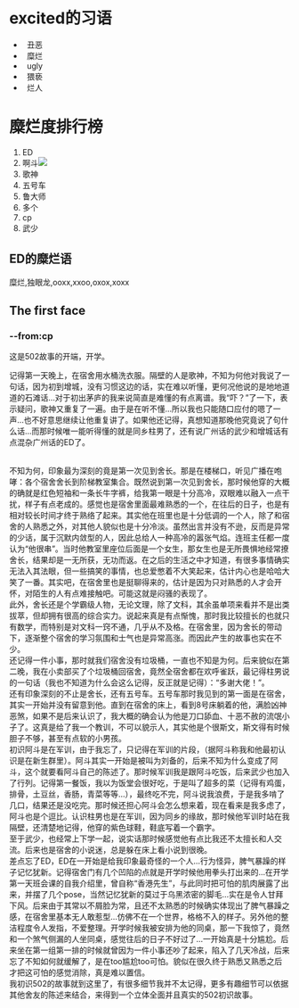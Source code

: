 # excited的习语
-   丑恶
-   糜烂
-   ugly
-   猥亵
-   烂人

# 糜烂度排行榜
1. ED
2. 啊斗![](http://yaohuo.me/album/upload/1000/2016/10/04/7120_0041530.jpg)
3. 歌神
4. 五号车
5. 鲁大师
6. 多个
7. cp
8. 武少


## ED的糜烂语
糜烂,独眼龙,ooxx,xxoo,oxox,xoxx


## The first face
###    --from:cp 
<p>这是502故事的开端，开学。</p>
<p>记得第一天晚上，在宿舍用水桶洗衣服。隔壁的人是歌神，不知为何他对我说了一句话，因为初到增城，没有习惯这边的话，实在难以听懂，更何况他说的是地地道道的石滩话...对于初出茅庐的我来说简直是难懂的有点离谱。我“吓？”了一下，表示疑问，歌神又重复了一遍。由于是在听不懂...所以我也只能随口应付的嗯了一声...也不好意思继续让他重复讲了。如果他还记得，真想知道那晚他究竟说了句什么话...而那时候唯一能听得懂的就是同乡柱男了，还有说广州话的武少和增城话有点混杂广州话的ED了。</p>
<br />不知为何，印象最为深刻的竟是第一次见到舍长。那是在楼梯口，听见广播在咆哮：各个宿舍舍长到阶梯教室集合。既然说到第一次见到舍长，那时候他穿的大概的确就是红色短袖和一条长牛字裤，给我第一眼是十分高冷，双眼难以融入一点干扰，样子有点老成的。感觉也是宿舍里面最难熟悉的一个，在往后的日子，也是有相对较长时间才终于熟络了起来。其实他在班里也是十分低调的一个人，除了和宿舍的人熟悉之外，对其他人貌似也是十分冷淡。虽然出言并没有不逊，反而是异常的少话，属于沉默内敛型的人，因此总给人一种高冷的嚣张气焰。连班主任都一度认为“他很串”。当时他教室里座位后面是一个女生，那女生也是无所畏惧地经常撩舍长，结果却是一无所获，无功而返。在之后的生活之中才知道，有很多事情确实无法入其法眼，但一些搞笑的事情，也总爱憋着不大笑起来，估计内心也是哈哈大笑了一番。其实吧，在宿舍里也是挺聊得来的，估计是因为只对熟悉的人才会开怀，对陌生的人有点难接触吧。可能这就是闷骚的表现了。
<br />此外，舍长还是个学霸级人物，无论文理，除了文科，其余虽单项来看并不是出类拔萃，但却拥有很高的综合实力。说起来真是有点惭愧，那时我比较擅长的也就只有数学，而特别是对文科一窍不通，几乎从不及格。在宿舍里，因为舍长的带动下，逐渐整个宿舍的学习氛围和士气也是异常高涨。而因此产生的故事也实在不少。
<br />还记得一件小事，那时就我们宿舍没有垃圾桶，一直也不知是为何。后来貌似在第二晚，我在小卖部买了个垃圾桶回宿舍，竟然全宿舍都在欢呼雀跃，最记得柱男说的一句话（我也不知道为什么会这么记得，反正就是记得）：“多谢大佬！”。
<br />还有印象深刻的不止是舍长，还有五号车。五号车那时我见到的第一面是在宿舍，其实一开始并没有留意到他。直到在宿舍的床上，看到8号床躺着的他，满脸凶神恶煞，如果不是后来认识了，我大概的确会认为他是刀口舔血、十恶不赦的流氓小子了。这真是给了我一个教训，不可以貌示人，其实他是个很斯文，斯文得有时候胆子不够，甚至有点软的小男孩。
<br />初识阿斗是在军训，由于我忘了，只记得在军训的片段，（据阿斗称我和他最初认识是在新生群里）。阿斗其实一开始是被叫为刘备的，后来不知为什么变成了阿斗，这个就要看阿斗自己的陈述了。那时候军训我是跟阿斗吃饭，后来武少也加入了行列。记得第一餐饭，我以为饭堂会很好吃，于是叫了超多的菜（记得有鸡蛋，排骨，土豆丝，香肠，青菜等等...），最终吃不完，阿斗说我浪费，于是我多啃了几口，结果还是没吃完。那时候还担心阿斗会怎么想来着，现在看来是我多虑了，阿斗也是个逗比。认识柱男也是在军训，因为同乡的缘故，那时候他军训时站在我隔壁，还清楚地记得，他穿的紫色球鞋，鞋底写着一个霸字。
<br />至于武少，也经常上下学一起，说实话那时候感觉他有点比我还不太擅长和人交流。后来也是宿舍的小说迷，总是躲在床上看小说到很晚。
<br />差点忘了ED，ED在一开始是给我印象最奇怪的一个人...行为怪异，脾气暴躁的样子记忆犹新。记得宿舍门有几个凹陷的点就是开学时候他用拳头打出来的...在开学第一天班会课的自我介绍里，曾自称“香港先生”，与此同时把可怕的肌肉展露了出来，并摆了几个pose，当然记忆犹新的莫过于乌黑浓密的脚毛...实在是令人甘拜下风。后来由于其常以不屑脸为常，且还不太熟悉的时候确实体现出了脾气暴躁之感，在宿舍里基本无人敢惹型...仿佛不在一个世界，格格不入的样子。另外他的整洁程度令人发指，不爱整理。开学时候我被安排为他的同桌，那一下我惊了，竟然和一个煞气侧漏的人坐同桌，感觉往后的日子不好过了...一开始真是十分尴尬。后来坐在第一组第一排的时候就曾因为一件小事还吵了起来，陷入了几天冷战，后来忘了不知如何就缓解了，是在too尴尬too可怕。貌似在很久终于熟悉又熟悉之后才把这可怕的感觉消除，真是难以置信。
<br />我初识502的故事就到这里了，有很多细节我并不太记得，更多有趣细节可以依据其他舍友的陈述来结合，来得到一个立体全面并且真实的502初识故事。 
